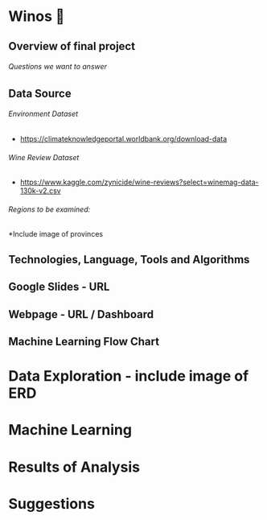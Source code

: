 # Winos :wine_glass:



## Overview of final project 

###### Questions we want to answer



## Data Source 
 
###### Environment Dataset

* https://climateknowledgeportal.worldbank.org/download-data



###### Wine Review Dataset

* https://www.kaggle.com/zynicide/wine-reviews?select=winemag-data-130k-v2.csv


###### Regions to be examined:

*Include image of provinces





## Technologies, Language, Tools and Algorithms 





## Google Slides - URL 



## Webpage - URL / Dashboard



## Machine Learning Flow Chart





# Data Exploration - include image of ERD





# Machine Learning





# Results of Analysis





# Suggestions 
